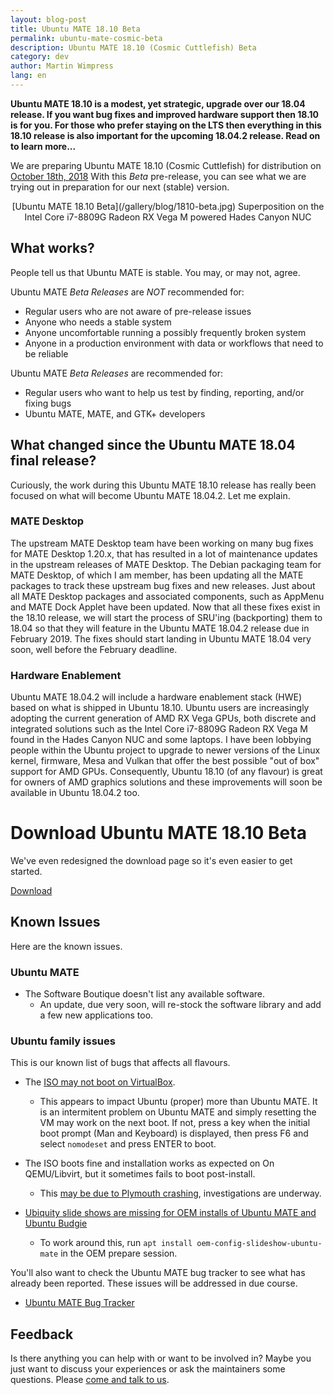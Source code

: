 ```yaml
---
layout: blog-post
title: Ubuntu MATE 18.10 Beta
permalink: ubuntu-mate-cosmic-beta
description: Ubuntu MATE 18.10 (Cosmic Cuttlefish) Beta
category: dev
author: Martin Wimpress
lang: en
---
```


**Ubuntu MATE 18.10 is a modest, yet strategic, upgrade over our 18.04
release. If you want bug fixes and improved hardware support then 18.10 is for
you. For those who prefer staying on the LTS then everything in this 18.10
release is also important for the upcoming 18.04.2 release. Read on to learn
more...**

We are preparing Ubuntu MATE 18.10 (Cosmic Cuttlefish) for distribution on
[October 18th, 2018](https://wiki.ubuntu.com/CosmicCuttlefish/ReleaseSchedule)
With this *Beta* pre-release, you can see what we are trying out in
preparation for our next (stable) version.

<p align="center">
[Ubuntu MATE 18.10 Beta](/gallery/blog/1810-beta.jpg) Superposition on the Intel Core i7-8809G Radeon RX Vega M powered Hades Canyon NUC

## What works?

People tell us that Ubuntu MATE is stable. You may, or may not, agree.

Ubuntu MATE *Beta Releases* are *NOT* recommended for:

  * Regular users who are not aware of pre-release issues
  * Anyone who needs a stable system
  * Anyone uncomfortable running a possibly frequently broken system
  * Anyone in a production environment with data or workflows that need to be reliable

Ubuntu MATE *Beta Releases* are recommended for:

  * Regular users who want to help us test by finding, reporting, and/or fixing bugs
  * Ubuntu MATE, MATE, and GTK+ developers

## What changed since the Ubuntu MATE 18.04 final release?

Curiously, the work during this Ubuntu MATE 18.10 release has really been
focused on what will become Ubuntu MATE 18.04.2. Let me explain.

### MATE Desktop

The upstream MATE Desktop team have been working on many bug fixes for MATE
Desktop 1.20.x, that has resulted in a lot of maintenance updates in the
upstream releases of MATE Desktop. The Debian packaging team for MATE Desktop,
of which I am member, has been updating all the MATE packages to track these
upstream bug fixes and new releases. Just about all MATE Desktop packages and
associated components, such as AppMenu and MATE Dock Applet have been updated.
Now that all these fixes exist in the 18.10 release, we will start the process
of SRU'ing (backporting) them to 18.04 so that they will feature in the Ubuntu
MATE 18.04.2 release due in February 2019. The fixes should start landing in
Ubuntu MATE 18.04 very soon, well before the February deadline.

### Hardware Enablement

Ubuntu MATE 18.04.2 will include a hardware enablement stack (HWE) based on
what is shipped in Ubuntu 18.10. Ubuntu users are increasingly adopting the
current generation of AMD RX Vega GPUs, both discrete and integrated solutions
such as the Intel Core i7-8809G Radeon RX Vega M found in the Hades Canyon NUC
and some laptops. I have been lobbying people within the Ubuntu project to
upgrade to newer versions of the Linux kernel, firmware, Mesa and Vulkan that
offer the best possible "out of box" support for AMD GPUs. Consequently,
Ubuntu 18.10 (of any flavour) is great for owners of AMD graphics solutions
and these improvements will soon be available in Ubuntu 18.04.2 too.

<div class="bs-component">
    <div class="jumbotron">
        <h1>Download Ubuntu MATE 18.10 Beta</h1>
        <p>We've even redesigned the download page so it's even easier to get started.</p>
        <a href="/download/" class="btn btn-primary btn-lg">Download</a>
        </p>
    </div>
</div>

## Known Issues

Here are the known issues.

### Ubuntu MATE

  * The Software Boutique doesn't list any available software.
    * An update, due very soon, will re-stock the software library and add a few new applications too.

### Ubuntu family issues

This is our known list of bugs that affects all flavours.

  * The [ISO may not boot on VirtualBox](https://pad.lv/1792932).
    * This appears to impact Ubuntu (proper) more than Ubuntu MATE. It is an intermitent problem on Ubuntu MATE and simply resetting the VM may work on the next boot. If not, press a key when the initial boot prompt (Man and Keyboard) is displayed, then press F6 and select `nomodeset` and press ENTER to boot.

  * The ISO boots fine and installation works as expected on On QEMU/Libvirt, but it sometimes fails to boot post-install.
    * This [may be due to Plymouth crashing](https://pad.lv/1794280), investigations are underway.

  * [Ubiquity slide shows are missing for OEM installs of Ubuntu MATE and Ubuntu Budgie](https://pad.lv/1713720)
    * To work around this, run `apt install oem-config-slideshow-ubuntu-mate` in the OEM prepare session.

You'll also want to check the Ubuntu MATE bug tracker to see what has already
been reported. These issues will be addressed in due course.

  * [Ubuntu MATE Bug Tracker](https://bugs.launchpad.net/ubuntu-mate)

## Feedback

Is there anything you can help with or want to be involved in? Maybe you just
want to discuss your experiences or ask the maintainers some questions. Please
[come and talk to us](https://ubuntu-mate.community/).
